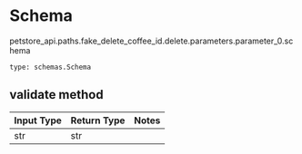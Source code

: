 # Schema
petstore_api.paths.fake_delete_coffee_id.delete.parameters.parameter_0.schema
```
type: schemas.Schema
```

## validate method
Input Type | Return Type | Notes
------------ | ------------- | -------------
str | str |
